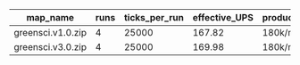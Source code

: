 | map_name          | runs | ticks_per_run | effective_UPS | production_target |
|-------------------|------|---------------|---------------|-------------------|
| greensci.v1.0.zip | 4    | 25000         | 167.82        | 180k/m            |
| greensci.v3.0.zip | 4    | 25000         | 169.98        | 180k/m            |
